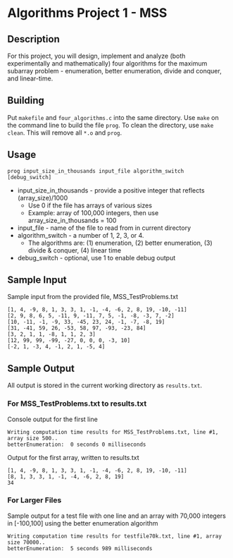 # Algorithms Project 1 - MSS

## Description
For this project, you will design, implement and analyze (both experimentally and mathematically) four algorithms for the maximum subarray problem - enumeration, better enumeration, divide and conquer, and linear-time.

## Building
Put ``makefile`` and ``four_algorithms.c`` into the same directory.
Use ``make`` on the command line to build the file ``prog``.
To clean the directory, use ``make clean``. This will remove all ``*.o`` and ``prog``.

## Usage
~~~
prog input_size_in_thousands input_file algorithm_switch [debug_switch]
~~~

* input_size_in_thousands - provide a positive integer that reflects (array_size)/1000
  * Use 0 if the file has arrays of various sizes
  * Example: array of 100,000 integers, then use array_size_in_thousands = 100
* input_file - name of the file to read from in current directory
* algorithm_switch - a number of 1, 2, 3, or 4.
  * The algorithms are: (1) enumeration, (2) better enumeration, (3) divide & conquer, (4) linear time
* debug_switch - optional, use 1 to enable debug output

## Sample Input
Sample input from the provided file, MSS_TestProblems.txt
~~~
[1, 4, -9, 8, 1, 3, 3, 1, -1, -4, -6, 2, 8, 19, -10, -11]
[2, 9, 8, 6, 5, -11, 9, -11, 7, 5, -1, -8, -3, 7, -2]
[10, -11, -1, -9, 33, -45, 23, 24, -1, -7, -8, 19]
[31, -41, 59, 26, -53, 58, 97, -93, -23, 84]
[3, 2, 1, 1, -8, 1, 1, 2, 3]
[12, 99, 99, -99, -27, 0, 0, 0, -3, 10]
[-2, 1, -3, 4, -1, 2, 1, -5, 4]

~~~


## Sample Output
All output is stored in the current working directory as ``results.txt``.
### For MSS_TestProblems.txt to results.txt
Console output for the first line
~~~
Writing computation time results for MSS_TestProblems.txt, line #1, array size 500..
betterEnumeration: 	0 seconds 0 milliseconds
~~~
Output for the first array, written to results.txt
~~~
[1, 4, -9, 8, 1, 3, 3, 1, -1, -4, -6, 2, 8, 19, -10, -11]
[8, 1, 3, 3, 1, -1, -4, -6, 2, 8, 19]
34
~~~

### For Larger Files
Sample output for a test file with one line and an array with 70,000 integers in [-100,100] using the better enumeration algorithm
~~~
Writing computation time results for testfile70k.txt, line #1, array size 70000..
betterEnumeration: 	5 seconds 989 milliseconds
~~~

